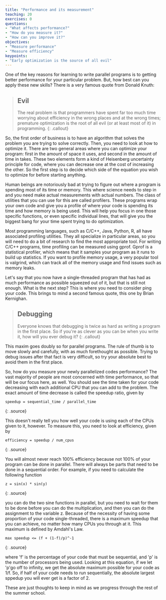 ```yaml
---
title: "Performance and its measurement"
teaching: 20
exercises: 0
questions:
- "What affects performance?"
- "How do you measure it?"
- "How can you improve it?"
objectives:
- "Measure performance"
- "Measure efficiency"
keypoints:
- "Early optimization is the source of all evil"
---
```


One of the key reasons for learning to write parallel programs is to getting better performance for your particular problem. But, how best can you apply these new skills? There is a very famous quote from Donald Knuth:

> ## Evil
> The real problem is that programmers have spent far too much time worrying about efficiency in the wrong places and at the wrong times; premature optimization is the root of all evil (or at least most of it) in programming.
{: .callout}

So, the first order of business is to have an algorithm that solves the problem you are trying to solve correctly. Then, you need to look at how to optimize it. There are two general areas where you can optimize your program: first in the amount of space it uses, and second in the amount of time in takes. These two elements form a kind of Heisenberg uncertainty principle for code, where you can decrease one at the cost of increasing the other. So the first step is to decide which side of the equation you wish to optimize for before starting anything.

Human beings are notoriously bad at trying to figure out where a program is spending most of its time or memory. This where science needs to step in and you need make actual measurements with actual numbers. The class of utilities that you can use for this are called profilers. These programs wrap your own code and give you a profile of where your code is spending its time and how memory is being used. This will help you focus in one those specific functions, or even specific individual lines, that will give you the biggest bang for your time spent trying to do optimization.

Most programming languages, such as C/C++, Java, Python, R, all have associated profiling utilities. They all specialize in particular areas, so you will need to do a bit of research to find the most appropriate tool. For writing C/C++ programs, time profiling can be measured using gprof. Gprof is a statistical profiler, which means that it samples your program as it runs to build up statistics. If you want to profile memory usage, a very popular tool is valgrind, which can track all of the memory usage and find issues such as memory leaks.

Let's say that you now have a single-threaded program that has had as much performance as possible squeezed out of it, but that is still not enough. What is the next step? This is where you need to consider ping your code. This brings to mind a second famous quote, this one by Brian Kernighan.

> ## Debugging
> Everyone knows that debugging is twice as hard as writing a program in the first place. So if you're as clever as you can be when you write it, how will you ever debug it?
{: .callout}

This maxim goes doubly so for parallel programs. The rule of thumb is to move slowly and carefully, with as much forethought as possible. Trying to debug issues after that fact is very difficult, so try your absolute best to avoid them in the first place.

So, how do you measure your newly parallelized codes performance? The vast majority of people are most concerned with time performance, so that will be our focus here, as well. You should see the time taken for your code decreasing with each additional CPU that you can add to the problem. The exact amount of time decrease is called the speedup ratio, given by

~~~
speedup = sequential_time / parallel_time
~~~
{: .source}

This doesn't really tell you how well your code is using each of the CPUs given to it, however. To measure this, you need to look at efficiency, given by

~~~
efficiency = speedup / num_cpus
~~~
{: .source}

You will almost never reach 100% efficiency because not 100% of your program can be done in parallel. There will always be parts that need to be done in a sequential order. For example, if you need to calculate the following function

~~~
z = sin(x) * sin(y)
~~~
{: .source}

you can do the two sine functions in parallel, but you need to wait for them to be done before you can do the multiplication, and then you can do the assignment to the variable z. Because of the necessity of having some proportion of your code single-threaded, there is a maximum speedup that you can achieve, no matter how many CPUs you through at it. This maximum is defined by Amdahl's Law.

~~~
max speedup <= (f + (1-f)/p)^-1
~~~
{: .source}

where 'f' is the percentage of your code that must be sequential, and 'p' is the number of processors being used. Looking at this equation, if we let 'p'go off to infinity, we get the absolute maximum possible for your code as 1/f. So, if half of your code needs to run sequentially, the absolute largest sppedup you will ever get is a factor of 2.

These are just thoughts to keep in mind as we progress through the rest of the summer school.

